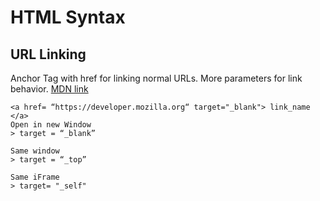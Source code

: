 # HTML Syntax

## URL Linking

Anchor Tag with href for linking normal URLs. More parameters for link behavior. [MDN link](https://developer.mozilla.org/en-US/docs/Web/SVG/Attribute/target)

```text
<a href= “https://developer.mozilla.org“ target="_blank"> link_name </a>
Open in new Window 
> target = “_blank”

Same window
> target = “_top”

Same iFrame
> target= "_self"
```

